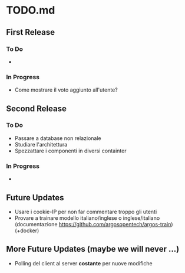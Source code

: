 # TODO.md

## First Release

### To Do
- 

### In Progress
- Come mostrare il voto aggiunto all'utente? 



## Second Release
### To Do
- Passare a database non relazionale
- Studiare l'architettura
- Spezzattare i componenti in diversi containter

### In Progress
-  

## Future Updates
- Usare i cookie-IP per non far commentare troppo gli utenti
- Provare a trainare modello italiano/inglese o inglese/italiano (documentazione https://github.com/argosopentech/argos-train) (+docker)

## More Future Updates (maybe we will never ...)
- Polling del client al server **costante** per nuove modifiche